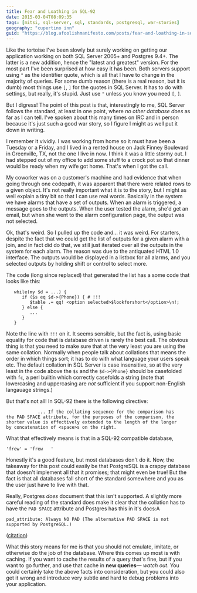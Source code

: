 ```yaml
---
title: Fear and Loathing in SQL-92
date: 2015-03-04T08:09:35
tags: [mitsi, sql-server, sql, standards, postgresql, war-stories]
geography: "cupertino inn"
guid: "https://blog.afoolishmanifesto.com/posts/fear-and-loathing-in-sql-92"
---
```

Like the tortoise I've been slowly but surely working on getting our application
working on both SQL Server 2005+ and Postgres 9.4+.  The latter is a new
addition, hence the "latest and greatest" version.  For the most part I've been
surprised at how easy it has been.  Both servers support using `"` as the
identifier quote, which is all that I have to change in the majority of queries.
For some dumb reason (there is a real reason, but it is dumb) most things use
`[`, `]` for the quotes in SQL Server.  It has to do with settings, but really,
it's stupid.  Just use `"` unless you know you need `[`, `]`.

But I digress!  The point of this post is that, interestingly to me, SQL Server
follows the standard, at least in one point, where *no other database does* as
far as I can tell.  I've spoken about this many times on IRC and in person
because it's just such a good war story, so I figure I might as well put it down
in writing.

I remember it vividly.  I was working from home so it must have been a Tuesday
or a Friday, and I lived in a rented house on Jack Finney Boulevard in
Greenville, TX, not the one I live in now.  I think it was a little stormy out.
I had stepped out of my office to add some stuff to a crock pot so that dinner
would be ready when my wife got home.  That's when I got the call.

My coworker was on a customer's machine and had evidence that when going through
one codepath, it was apparent that there were related rows to a given object.
It's not really important what it is to the story, but I might as well explain a
tiny bit so that I can use real words.  Basically in the system we have alarms
that have a set of outputs.  When an alarm is triggered, a message goes to the
outputs.  When the user tested the alarm, she'd get an email, but when she went
to the alarm configuration page, the output was not selected.

Ok, that's weird.  So I pulled up the code and... it was weird.  For starters,
despite the fact that we could get the list of outputs for a given alarm with a
join, and in fact did do that, we still just iterated over all the outputs in
the system for each alarm.  The reason was due to the antiquated HTML 1.0
interface.  The outputs would be displayed in a listbox for all alarms, and you
selected outputs by holding shift or control to select more.

The code (long since replaced) that generated the list has a some code that
looks like this:

       while(my $d = ...) {
          if ($s eq $d->{Phone}) { # !!!
             $table .= qq! <option selected>$lookforshort</option>\n!;
          } else {
             ...
          }
       }

Note the line with `!!!` on it.  It seems sensible, but the fact is, using
basic equality for code that is database driven is rarely the best call.  The
obvious thing is that you need to make sure that at the very least you are using
the same collation.  Normally when people talk about collations that means the
order in which things sort; it has to do with what language your users speak
etc.  The default collation in SQL Server is case insensitive, so at the very
least in the code above the `$s` and the `$d->{Phone}` should be casefolded with
`fc`, a perl builtin which correctly casefolds a string (note that lowercasing
and uppercasing are *not* sufficient if you support non-English langauage
strings.)

But that's not all!  In SQL-92 there is the following directive:

                ... If the collating sequence for the comparison has
    the PAD SPACE attribute, for the purposes of the comparison, the
    shorter value is effectively extended to the length of the longer
    by concatenation of <space>s on the right.

What that effectively means is that in a SQL-92 compatible database,

    'frew' = 'frew   '

Honestly it's a good feature, but most databases don't do it.  Now, the takeaway
for this post could easily be that PostgreSQL is a crappy database that doesn't
implement all that it promises; that might even be true!  But the fact is that
all databases fall short of the standard somewhere and you as the user just have
to live with that.

Really, Postgres *does* document that this isn't supported.  A slightly more
careful reading of the standard does make it clear that the collation has to
have the `PAD SPACE` attribute and Postgres has this in it's docs:A

    pad_attribute: Always NO PAD (The alternative PAD SPACE is not supported by PostgreSQL.)

([citation](http://www.postgresql.org/docs/current/static/infoschema-collations.html))

What this story means for me is that you should not emulate, imitate, or
otherwise do the job of the database.  Where this comes up most is with caching.
If you want to cache the results of a query that's fine, but if you want to go
further, and use that cache in **new queries**— *watch out*.  You could
certainly take the above facts into consideration, but you could also get it
wrong and introduce very subtle and hard to debug problems into your
application.
